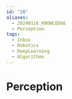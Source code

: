 ```yaml
---
id: "20"
aliases:
  - 20240116_KNOWLEDGE
  - Perception
tags:
  - Inbox
  - Robotics
  - DeepLearning
  - Algorithms
---
```


# Perception

